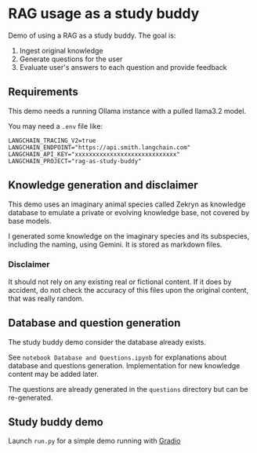 # RAG usage as a study buddy

Demo of using a RAG as a study buddy.
The goal is:
1. Ingest original knowledge
2. Generate questions for the user
3. Evaluate user's answers to each question and provide feedback

## Requirements

This demo needs a running Ollama instance with a pulled llama3.2 model.

You may need a `.env` file like:
```
LANGCHAIN_TRACING_V2=true
LANGCHAIN_ENDPOINT="https://api.smith.langchain.com"
LANGCHAIN_API_KEY="xxxxxxxxxxxxxxxxxxxxxxxxxxxxx"
LANGCHAIN_PROJECT="rag-as-study-buddy"
```

## Knowledge generation and disclaimer

This demo uses an imaginary animal species called Zekryn as knowledge database to emulate a private or evolving knowledge base, not covered by base models.

I generated some knowledge on the imaginary species and its subspecies, including the naming, using Gemini. It is stored as markdown files. 

### Disclaimer

It should not rely on any existing real or fictional content. If it does by accident, do not check the accuracy of this files upon the original content, that was really random.

## Database and question generation

The study buddy demo consider the database already exists.

See `notebook Database and Questions.ipynb` for explanations about database and questions generation. Implementation for new knowledge content may be added later.

The questions are already generated in the `questions` directory but can be re-generated.

## Study buddy demo

Launch `run.py` for a simple demo running with [Gradio](https://www.gradio.app/)
